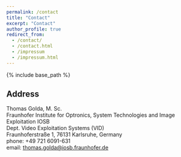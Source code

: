 ```yaml
---
permalink: /contact
title: "Contact"
excerpt: "Contact"
author_profile: true
redirect_from: 
  - /contact/
  - /contact.html
  - /impressum
  - /impressum.html
---
```


{% include base_path %}

**Address**
-----
Thomas Golda, M. Sc.<br>
Fraunhofer Institute for Optronics, System Technologies and Image Exploitation IOSB<br>
Dept. Video Exploitation Systems (VID)<br>
Fraunhoferstraße 1, 76131 Karlsruhe, Germany<br>
phone: +49 721 6091-631<br>
email: thomas.golda@iosb.fraunhofer.de<br>
